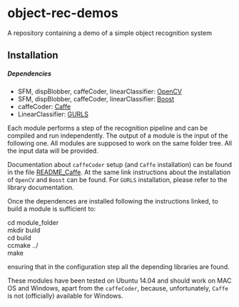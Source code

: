 # object-rec-demos
A repository containing a demo of a simple object recognition system

## Installation

##### Dependencies

- SFM, dispBlobber, caffeCoder, linearClassifier: [OpenCV](http://opencv.org/downloads.html)
- SFM, dispBlobber, caffeCoder, linearClassifier: [Boost](http://www.boost.org/)
- caffeCoder: [Caffe](http://caffe.berkeleyvision.org/)
- LinearClassifier: [GURLS](https://github.com/LCSL/GURLS)

Each module performs a step of the recognition pipeline and can be compiled and run independently. The output of a module is the input of the following one.
All modules are supposed to work on the same folder tree. All the input data will be provided.

Documentation about `caffeCoder` setup (and `Caffe` installation) can be found in the file [README_Caffe](https://github.com/robotology/himrep/blob/master/README_Caffe.md).
At the same link instructions about the installation of `OpenCV` and `Boost` can be found. For `GURLS` installation, please refer to the library documentation.

Once the dependences are installed following the instructions linked, to build a module is sufficient to:

cd module_folder <br />
mkdir build <br />
cd build <br />
ccmake ../ <br />
make <br />

ensuring that in the configuration step all the depending libraries are found.

These modules have been tested on Ubuntu 14.04 and should work on MAC OS and Windows, apart from the `caffeCoder`, because, unfortunately, `Caffe` is not (officially) available for Windows.
